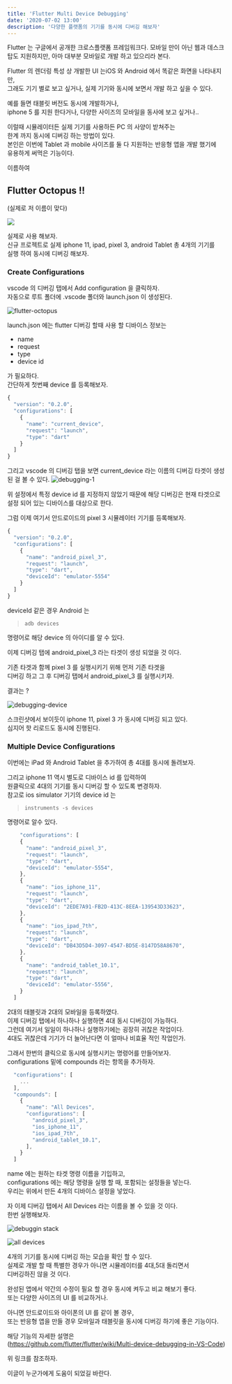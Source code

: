 ```yaml
---
title: 'Flutter Multi Device Debugging'
date: '2020-07-02 13:00'
description: '다양한 플랫폼의 기기를 동시에 디버깅 해보자'
---
```


Flutter 는 구글에서 공개한 크로스플랫폼 프레임워크다.
모바일 만이 아닌 웹과 데스크탑도 지원하지만, 아마 대부분 모바일로 
개발 하고 있으리라 본다.

Flutter 의 렌더링 특성 상 개발한 UI 는iOS 와 Android 에서 똑같은 화면을 나타내지만,  
그래도 기기 별로 보고 싶거나, 실제 기기와 
동시에 보면서 개발 하고 싶을 수 있다.  

예를 들면 태블릿 버전도 동시에 개발하거나,  
iphone 5 를 지원 한다거나, 다양한 사이즈의 모바일을 동사에 보고 싶거나..

이럴때 시뮬레이터든 실제 기기를 사용하든 PC 의 사양이 받쳐주는  
한계 까지 동시에 디버깅 하는 방법이 있다.  
본인은 이번에 Tablet 과 mobile 사이즈를 둘 다 지원하는 반응형 앱을 개발 했기에  
유용하게 써먹은 기능이다.

이름하여 
## Flutter Octopus !!
(실제로 저 이름이 맞다)

<img src="https://pbs.twimg.com/media/ELhtpHuUEAAB6hO.jpg" />


실제로 사용 해보자.  
신규 프로젝트로 실제 iphone 11, ipad, pixel 3, android Tablet 총 4개의 기기를  
실행 하여 동시에 디버깅 해보자.

### Create Configurations

vscode 의 디버깅 탭에서 Add configuration 을 클릭하자.  
자동으로 루트 폴더에 .vscode 폴더와 launch.json 이 생성된다.

![flutter-octopus](./0702-1.png)

launch.json 에는 flutter 디버깅 할때 사용 할 디바이스 정보는
- name
- request
- type
- device id

가 필요하다.  
간단하게 첫번째 device 를 등록해보자.

```javascript
{
  "version": "0.2.0",
  "configurations": [
    {
      "name": "current_device",
      "request": "launch",
      "type": "dart"
    }
  ]
}
```

그리고 vscode 의 디버깅 탭을 보면 current_device 라는 이름의
디버깅 타겟이 생성된 걸 볼 수 있다.
![debugging-1](./0702-2.png)

위 설정에서 특정 device id 를 지정하지 않았기 때문에 
해당 디버깅은 현재 타겟으로 설정 되어 있는 디바이스를 대상으로 한다.

그럼 이제 여기서
안드로이드의 pixel 3 시뮬레이터 기기를 등록해보자.

```javascript
{
  "version": "0.2.0",
  "configurations": [
    {
      "name": "android_pixel_3",
      "request": "launch",
      "type": "dart",
      "deviceId": "emulator-5554"
    }
  ]
}
```

deviceId 같은 경우 Android 는
> `adb devices`

명령어로 해당 device 의 아이디를 알 수 있다.

이제 디버깅 탭에 android_pixel_3 라는 타겟이 생성 되었을 것 이다.

기존 타겟과 함께 pixel 3 를 실행시키기 위해 먼저 기존 타겟을  
디버깅 하고 그 후 디버깅 탭에서 android_pixel_3 를 실행시키자.

결과는 ?

![debugging-device](./0702-3.png)

스크린샷에서 보이듯이 iphone 11, pixel 3 가 동시에
디버깅 되고 있다.  
심지어 핫 리로드도 동시에 진행된다.

### Multiple Device Configurations

이번에는 iPad 와 Android Tablet 을 추가하여
총 4대를 동시에 돌려보자.

그리고 iphone 11 역시 별도로 디바이스 id 를 입력하여  
원클릭으로 4대의 기기를 동시 디버깅 할 수 있도록 변경하자.  
참고로 ios simulator 기기의 device id 는

> `instruments -s devices`

명령어로 알수 있다.

```javascript
    "configurations": [
    {
      "name": "android_pixel_3",
      "request": "launch",
      "type": "dart",
      "deviceId": "emulator-5554",
    },
    {
      "name": "ios_iphone_11",
      "request": "launch",
      "type": "dart",
      "deviceId": "2EDE7A91-FB2D-413C-8EEA-139543D33623",
    },
    {
      "name": "ios_ipad_7th",
      "request": "launch",
      "type": "dart",
      "deviceId": "DB43D5D4-3097-4547-BD5E-8147D58A8670",
    },
    {
      "name": "android_tablet_10.1",
      "request": "launch",
      "type": "dart",
      "deviceId": "emulator-5556",
    }
  ]
```  


2대의 태블릿과 2대의 모바일을 등록하였다.  
이제 디버깅 탭에서 하나하나 실행하면 4대 동시 디버깅이 가능하다.  
그런데 여기서 일일이 하나하나 실행하기에는 굉장히 귀찮은 작업이다.  
4대도 귀찮은데 기기가 더 늘어난다면 이 얼마나 비효율 적인 작업인가.

그래서 한번의 클릭으로 동시에 실행시키는 명령어를 만들어보자.  
configurations 밑에 compounds 라는 항목을 추가하자.

```javascript
  "configurations": [
    ...
  ],
  "compounds": [
    {
      "name": "All Devices",
      "configurations": [
        "android_pixel_3",
        "ios_iphone_11",
        "ios_ipad_7th",
        "android_tablet_10.1",        
      ],
    }
  ]
```
name 에는 원하는 타겟 명령 이름을 기입하고,  
configurations 에는 해당 명령을 실행 할 때,
포함되는 설정들을 넣는다.  
우리는 위에서 만든 4개의 디바이스 설정을 넣었다.

자 이제 디버깅 탭에서 All Devices 라는 이름을 볼 수 있을 것 이다.  
한번 실행해보자.

![debuggin stack](./0702-4.png)

![all devices](./0702-5.png)

4개의 기기를 동시에 디버깅 하는 모습을 확인 할 수 있다.  
실제로 개발 할 때 특별한 경우가 아니면 시뮬레이터를 4대,5대 돌리면서  
디버깅하진 않을 것 이다.  

완성된 앱에서 약간의 수정이 필요 할 경우 동시에 켜두고 비교 해보기 좋다.  
또는 다양한 사이즈의 UI 를 비교하거나.

아니면 안드로이드와 아이폰의 UI 를 같이 볼 경우,  
또는 반응형 앱을 만들 경우 모바일과 태블릿을 동시에 디버깅 하기에 좋은 기능이다.

해당 기능의 자세한 설명은  
(https://github.com/flutter/flutter/wiki/Multi-device-debugging-in-VS-Code)

위 링크를 참조하자.

이글이 누군가에게 도움이 되었길 바란다.